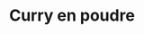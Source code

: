 ---
layout: recette-v2
categories: [recettes]
hidden: true
lang: fr
sitemap: true
title: Curry en poudre
type: condiment
---